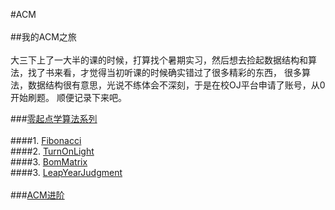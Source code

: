 #ACM<br><br>
##我的ACM之旅<br><br>
大三下上了一大半的课的时候，打算找个暑期实习，然后想去捡起数据结构和算法，找了书来看，才觉得当初听课的时候确实错过了很多精彩的东西，
很多算法，数据结构很有意思，光说不练体会不深刻，于是在校OJ平台申请了账号，从0开始刷题。
顺便记录下来吧。

###[零起点学算法系列](https://github.com/xlm7/ACM/tree/master/begin)<br><br>
####1. [Fibonacci](https://github.com/xlm7/ACM/tree/master/begin/Fibonacci)<br>
####2. [TurnOnLight](https://github.com/xlm7/ACM/tree/master/begin/TurnOnLight)<br>
####3. [BomMatrix](https://github.com/xlm7/ACM/tree/master/begin/BomMatrix)<br>
####3. [LeapYearJudgment](https://github.com/xlm7/ACM/tree/master/begin/LeapYearJudgment)<br><br>
###[ACM进阶](https://github.com/xlm7/ACM/tree/master/advance)<br><br>